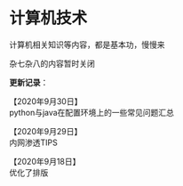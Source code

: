 # 计算机技术

计算机相关知识等内容，都是基本功，慢慢来

杂七杂八的内容暂时关闭

**更新记录**：

【2020年9月30日】  
python与java在配置环境上的一些常见问题汇总

【2020年9月29日】  
内网渗透TIPS

【2020年9月18日】  
优化了排版







